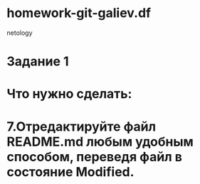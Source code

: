 # homework-git-galiev.df
netology
# Задание 1
# Что нужно сделать:
# 7.Отредактируйте файл README.md любым удобным способом, переведя файл в состояние Modified.
